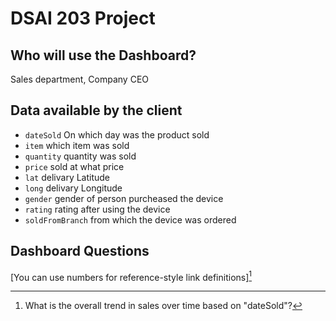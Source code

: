 # DSAI 203 Project
## Who will use the Dashboard?
Sales department, Company CEO
## Data available by the client
- `dateSold` On which day was the product sold
- `item` which item was sold
- `quantity` quantity was sold
- `price` sold at what price
- `lat` delivary Latitude
- `long` delivary Longitude
- `gender` gender of person purcheased the device
- `rating` rating after using the device
- `soldFromBranch` from which the device was ordered


## Dashboard Questions
[^1]: What is the overall trend in sales over time based on "dateSold"? 


[You can use numbers for reference-style link definitions][^1]